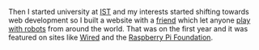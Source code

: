 Then I started university at [IST](http://tecnico.ulisboa.pt/) and my interests started shifting towards web development so I built a website with a [friend](http://twitter.com/raicuparta) which let anyone [play with robots](http://www.youtube.com/watch?v=5JoARkj7XMA) from around the world. That was on the first year and it was featured on sites like [Wired](http://www.wired.com/2013/03/pi-day-raspberry-pi-projects/#slide-424430) and the [Raspberry Pi Foundation](https://www.raspberrypi.org/blog/livebots/).
